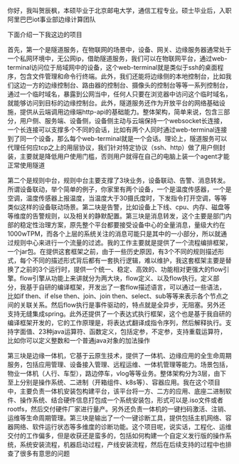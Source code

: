 你好，我叫贺辰枫，本硕毕业于北京邮电大学，通信工程专业。硕士毕业后，入职阿里巴巴iot事业部边缘计算团队

下面介绍一下我这边的项目

首先，第一个是隧道服务，在物联网的场景中，设备、网关、边缘服务器通常处于一个私网环境中，无公网ip，借助隧道服务，我们可以在物联网平台，通过web-terminal访问位于局域网中的设备，这个web-terminal就是类似于ssh的桌面程序，包含文件管理和命令行终端。此外，我们还能将边缘侧的本地控制台，比如我们这边一方的边缘控制台、路由器的控制台、摄像头的控制台等等一系列控制台，通过一个临时域名，暴露到公网当中，任何人只要在浏览器中访问这个临时域名，就能够访问到目标的边缘控制台。此外，隧道服务还作为开放平台的网络基础设施，提供从云端调用边缘端http-api的基础能力。整体架构，简单来说，包含三部分，用户侧、服务端、设备侧，设备侧主动与云端保持一个websocket长连接，一个长连接可以支撑多个不同的会话，比如有两个人同时通过web-terminal连接到了同一个设备，那么每个web-terminal就是一个会话。理论上，隧道服务可以代理任何应tcp之上的用层协议，我们针对特定协议（ssh、http）做了用户侧封装，主要就是降低用户使用门槛，否则用户就得在自己的电脑上装一个agent才能正常使用隧道

第二个是规则中台，规则中台主要支撑了3块业务，设备联动、告警、消息转发。所谓设备联动，举个简单的例子，你家里有两个设备，一个是温度传感器，一个是空调，温度传感器上报温度，当温度大于30摄氏度时，下发指令打开空调，等等类似这样的设备联动场景。第二块是告警，比如设备上下线、cpu、内存、磁盘等等维度的告警规则，以及相关的静默配置。第三块是消息转发，这个主要是部门内部的稳定性治理方案，原先整个平台都要接受设备中心的全量消息，量级大约在1000wTPM，而各个上层的系统关注的消息可能只是其中的一小部分，所以就通过规则中心来进行一个流量的过滤。我的工作主要就是提供了一个流程编排框架，一个jar包。在提供这套框架之前，由于一些历史原因，有3个不同的规则描述形式，每个不同的描述形式背后都有一套执行逻辑，难以维护，我这套框架主要是替换了之前的3个运行时，提供一个统一、稳定、高效的、功能相对更强大的flow引擎。flow引擎从功能上来讲就分为两大块，flow定义、以及flow执行。定义部分，我基于自研的编译框架，开发出了一套flow描述语言，可以通过一些语法，比如if then、if else then、join、join then、select、sub等等来表示各个节点之间的关联关系。然后flow执行是事件驱动的，特点就是全异步，无阻塞。另外还支持无缝集成spring。此外还提供了一个表达式执行框架，这个也是基于我自研的编译框架开发的，它的工作原理是，将表达式翻译成指令序列，然后解释执行。支持字面值、23种java运算符、函数定义，包括定参，不定参，支持重载运算符，比如你可以定义整数和一个普通java对象的加法操作

第三块是边缘一体机，它基于云原生技术，提供了一体机、边缘应用的全生命周期服务，包括应用管理、设备接入管理、远程运维、一体机管理等能力。场景包括，物业一体机（人行、车型），路边停车，vlog等等业务。整体架构分为3层，由下至上分别是操作系统、二进制（开箱组件、k8s等）、容器应用。我在这个项目中，主要负责一体机安装包构建平台，该平台将一方、二方的应用、底座二进制软件、操作系统、结合硬件信息打包成一个系统安装包，形式可以是.iso文件或者rootfs，然后交付硬件厂家进行量产。另外还负责一体机的一键扫码激活、注销、运维等生命周期管理。第三块是输出了一个一键诊断工具，提供包括主机网络、容器网络、软件运行状态等多维度的诊断功能。这个项目呢，说实话，工程化、运维交付的工作偏多，但是收获还是蛮多的，包括如何构建一个自定义发行版的操作系统，系统安装流程，机器启动过程，产线安装流程，然后在后续支持的过程中也排查了很多有意思的问题